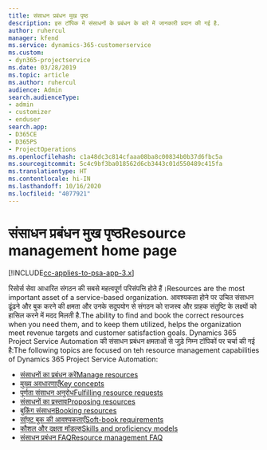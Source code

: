 ```yaml
---
title: संसाधन प्रबंधन मुख पृष्ठ
description: इस टॉपिक में संसाधनों के प्रबंधन के बारे में जानकारी प्रदान की गई है.
author: ruhercul
manager: kfend
ms.service: dynamics-365-customerservice
ms.custom:
- dyn365-projectservice
ms.date: 03/28/2019
ms.topic: article
ms.author: ruhercul
audience: Admin
search.audienceType:
- admin
- customizer
- enduser
search.app:
- D365CE
- D365PS
- ProjectOperations
ms.openlocfilehash: c1a48dc3c814cfaaa08ba8c00834b0b37d6fbc5a
ms.sourcegitcommit: 5c4c9bf3ba018562d6cb3443c01d550489c415fa
ms.translationtype: HT
ms.contentlocale: hi-IN
ms.lasthandoff: 10/16/2020
ms.locfileid: "4077921"
---
```

# <a name="resource-management-home-page"></a><span data-ttu-id="1c28c-103">संसाधन प्रबंधन मुख पृष्ठ</span><span class="sxs-lookup"><span data-stu-id="1c28c-103">Resource management home page</span></span>

[!INCLUDE[cc-applies-to-psa-app-3.x](../includes/cc-applies-to-psa-app-3x.md)]

<span data-ttu-id="1c28c-104">रिसोर्स सेवा आधारित संगठन की सबसे महत्वपूर्ण परिसंपत्ति होते हैं।</span><span class="sxs-lookup"><span data-stu-id="1c28c-104">Resources are the most important asset of a service-based organization.</span></span> <span data-ttu-id="1c28c-105">आवश्यकता होने पर उचित संसाधन ढूंढने और बुक करने की क्षमता और उनके सदुपयोग से संगठन को राजस्व और ग्राहक संतुष्टि के लक्ष्यों को हासिल करने में मदद मिलती है.</span><span class="sxs-lookup"><span data-stu-id="1c28c-105">The ability to find and book the correct resources when you need them, and to keep them utilized, helps the organization meet revenue targets and customer satisfaction goals.</span></span> <span data-ttu-id="1c28c-106">Dynamics 365 Project Service Automation की संसाधन प्रबंधन क्षमताओं से जुड़े निम्न टॉपिकों पर चर्चा की गई है:</span><span class="sxs-lookup"><span data-stu-id="1c28c-106">The following topics are focused on teh resource management capabilities of Dynamics 365 Project Service Automation:</span></span>

- [<span data-ttu-id="1c28c-107">संसाधनों का प्रबंधन करें</span><span class="sxs-lookup"><span data-stu-id="1c28c-107">Manage resources</span></span>](manage-resources.md)
- [<span data-ttu-id="1c28c-108">मुख्य अवधारणाएँ</span><span class="sxs-lookup"><span data-stu-id="1c28c-108">Key concepts</span></span>](reports-key-concepts.md)
- [<span data-ttu-id="1c28c-109">पूर्णता संसाधन अनुरोध</span><span class="sxs-lookup"><span data-stu-id="1c28c-109">Fulfilling resource requests</span></span>](resource-management-fulfill-requests.md)
- [<span data-ttu-id="1c28c-110">संसाधनों का प्रस्ताव</span><span class="sxs-lookup"><span data-stu-id="1c28c-110">Proposing resources</span></span>](resource-management-propose-resources.md)
- [<span data-ttu-id="1c28c-111">बुकिंग संसाधन</span><span class="sxs-lookup"><span data-stu-id="1c28c-111">Booking resources</span></span>](resource-management-book-resources-scheduleboard.md)
- [<span data-ttu-id="1c28c-112">सॉफ़्ट बुक की आवश्यकताएँ</span><span class="sxs-lookup"><span data-stu-id="1c28c-112">Soft-book requirements</span></span>](resource-management-softbook-requirements.md)
- [<span data-ttu-id="1c28c-113">कौशल और दक्षता मॉडल्स</span><span class="sxs-lookup"><span data-stu-id="1c28c-113">Skills and proficiency models</span></span>](resource-management-skills-proficiency.md)
- [<span data-ttu-id="1c28c-114">संसाधन प्रबंधन FAQ</span><span class="sxs-lookup"><span data-stu-id="1c28c-114">Resource management FAQ</span></span>](resource-management-faq.md)
